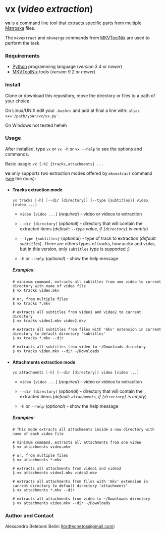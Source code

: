 # vx (*video extraction*)

**vx** is a command line tool that extracts specific parts from multiple [Matroska](https://www.matroska.org/) files. 

The `mkvextract` and `mkvmerge` commands from [MKVToolNix](https://mkvtoolnix.download/) are used to perform the
task.

### Requirements

* [Python](https://www.python.org/) programming language (*version 3.4 or newer*)
* [MKVToolNix](https://mkvtoolnix.download/) tools (*version 9.2 or newer*)

### Install

Clone or download this repository, move the directory or files to a path of your choice.

On Linux/UNIX edit your `.bashrc` and add at final a line with: `alias vx='/path/your/vx/vx.py'`.

On Windows not tested heheh

### Usage

After installed, type `vx` or `vx -h` or `vx --help` to see the options and commands.

Basic usage: `vx [-h] {tracks,attachments} ...`

**vx** only supports two extraction modes offered by `mkvextract` command ([see](https://mkvtoolnix.download/doc/mkvextract.html#mkvextract.synopsis) the docs):

* #### Tracks extraction mode
  
  `vx tracks [-h] [--dir [directory]] [--type {subtitles}] video [video ...]`
  
  * `video [video ...]` (*required*) - video or videos to extraction
  
  * `--dir [directory]` (*optional*) - directory that will contain the extracted items (*default: `--type` value, if `[directory]` is empty*)
  
  * `--type {subtitles}` (*optional*) - type of track to extraction (*default: `subtitles`*). There are others types of tracks, how `audio` and `video`, but in this version, only `subtitles` type is supported ;)
  
  * `-h` or `--help` (*optional*) - show the help message
 
  ##### Examples:
  ```
  # minimum command, extracts all subtitles from one video to current directory with name of video file
  $ vx tracks video.mkv
  
  # or, from multiple files
  $ vx tracks *.mkv

  # extracts all subtitles from video1 and video2 to current directory
  $ vx tracks video1.mkv video2.mkv 

  # extracts all subtitles from files with 'mkv' extension in current directory to default directory 'subtitles'
  $ vx tracks *.mkv --dir 

  # extracts all subtitles from video to ~/Downloads directory
  $ vx tracks video.mkv --dir ~/Downloads
  ```

* #### Attachments extraction mode

  `vx attachments [-h] [--dir [directory]] video [video ...]`

  * `video [video ...]` (*required*) - video or videos to extraction
  
  * `--dir [directory]` (*optional*) - directory that will contain the extracted items (*default: `attachments`, if `[directory]` is empty*)
  
  * `-h` or `--help` (*optional*) - show the help message
  
  ##### Examples:
  ```
  # This mode extracts all attachments inside a new directory with name of each video file

  # minimum command, extracts all attachments from one video
  $ vx attachments video.mkv
  
  # or, from multiple files
  $ vx attachments *.mkv

  # extracts all attachments from video1 and video2
  $ vx attachments video1.mkv video2.mkv 

  # extracts all attachments from files with 'mkv' extension in current directory to default directory 'attachments'
  $ vx attachments *.mkv --dir 

  # extracts all attachments from video to ~/Downloads directory
  $ vx attachments video.mkv --dir ~/Downloads
  ```

### Author and Contact

Alessandro Beleboni Belini (lordtecnetos@gmail.com)

